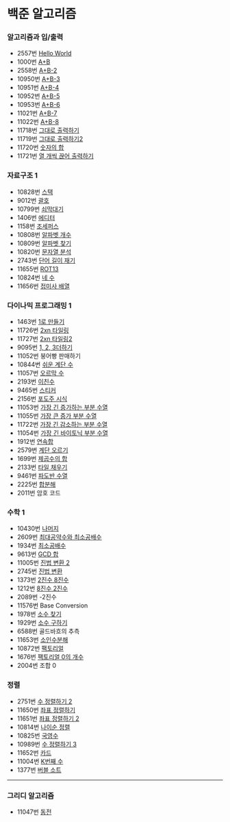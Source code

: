 <h1>백준 알고리즘</h1>

<h3>알고리즘과 입/출력</h3>
<ul>
  <li>2557번 <a href="https://github.com/skhucode/skhucode-taehoon/blob/master/Code/Code_2557.java">Hello World</a></li>
  <li>1000번 <a href="https://github.com/skhucode/skhucode-taehoon/blob/master/Code/Code_1000.java">A+B</a></li>
  <li>2558번 <a href="https://github.com/skhucode/skhucode-taehoon/blob/master/Code/Code_2558.java">A+B-2</a></li>
  <li>10950번 <a href="https://github.com/skhucode/skhucode-taehoon/blob/master/Code/Code_10950.java">A+B-3</a></li>
  <li>10951번 <a href="https://github.com/skhucode/skhucode-taehoon/blob/master/Code/Code_10951.java">A+B-4</a></li>
  <li>10952번 <a href="https://github.com/skhucode/skhucode-taehoon/blob/master/Code/Code_10952.java">A+B-5</a></li>
  <li>10953번 <a href="https://github.com/skhucode/skhucode-taehoon/blob/master/Code/Code_10953.java">A+B-6</a></li>
  <li>11021번 <a href="https://github.com/skhucode/skhucode-taehoon/blob/master/Code/Code_11021.java">A+B-7</a></li>
  <li>11022번 <a href="https://github.com/skhucode/skhucode-taehoon/blob/master/Code/Code_11022.java">A+B-8</a></li>
  <li>11718번 <a href="https://github.com/skhucode/skhucode-taehoon/blob/master/Code/Code_11718.java">그대로 출력하기</a></li>
  <li>11719번 <a href="https://github.com/skhucode/skhucode-taehoon/blob/master/Code/Code_11719.java">그대로 출력하기2</a></li>
  <li>11720번 <a href="https://github.com/skhucode/skhucode-taehoon/blob/master/Code/Code_11720.java">숫자의 합</a></li>
  <li>11721번 <a href="https://github.com/skhucode/skhucode-taehoon/blob/master/Code/Code_11721.java">열 개씩 끊어 출력하기</a></li>
</ul>

<h3>자료구조 1</h3>
<ul>
  <li>10828번 <a href="https://github.com/skhucode/skhucode-taehoon/blob/master/Code/Code_10828.java">스택</a></li>
  <li>9012번 <a href="https://github.com/skhucode/skhucode-taehoon/blob/master/Code/Code_9012.java">괄호</a></li>
  <li>10799번 <a href="https://github.com/skhucode/skhucode-taehoon/blob/master/Code/Code_10799.java">쇠막대기</a></li>
  <li>1406번 <a href="https://github.com/skhucode/skhucode-taehoon/blob/master/Code/Code_1406.java">에디터</a></li>
  <li>1158번 <a href="https://github.com/skhucode/skhucode-taehoon/blob/master/Code/Code_1158.java">조세퍼스</a></li>
  <li>10808번 <a href="https://github.com/skhucode/skhucode-taehoon/blob/master/Code/Code_10808.java">알파벳 개수</a></li>
  <li>10809번 <a href="https://github.com/skhucode/skhucode-taehoon/blob/master/Code/Code_10809.java">알파벳 찾기</a></li>
  <li>10820번  <a href="https://github.com/skhucode/skhucode-taehoon/blob/master/Code/Code_10820.java">문자열 분석</a></li>
  <li>2743번 <a href="https://github.com/skhucode/skhucode-taehoon/blob/master/Code/Code_2743.java">단어 길이 재기</a></li>
  <li>11655번 <a href="https://github.com/skhucode/skhucode-taehoon/blob/master/Code/Code_11655.java">ROT13</a></li>
  <li>10824번 <a href="https://github.com/skhucode/skhucode-taehoon/blob/master/Code/Code_10824.java">네 수</a></li>
  <li>11656번 <a href="https://github.com/skhucode/skhucode-taehoon/blob/master/Code/Code_11656.java">접미사 배열</a></li>
</ul>

<h3>다이나믹 프로그래밍 1</h3>
<ul>
  <li>1463번 <a href="https://github.com/skhucode/skhucode-taehoon/blob/master/Code/Code_1463.java">1로 만들기</a></li>
  <li>11726번 <a href="https://github.com/skhucode/skhucode-taehoon/blob/master/Code/Code_11726.java">2xn 타일링</a></li>
  <li>11727번 <a href="https://github.com/skhucode/skhucode-taehoon/blob/master/Code/Code_11727.java">2xn 타일링2</a></li>
  <li>9095번 <a href="https://github.com/skhucode/skhucode-taehoon/blob/master/Code/Code_9095.java">1, 2, 3더하기</a></li>
  <li>11052번 붕어빵 판매하기</li>
  <li>10844번 <a href="https://github.com/skhucode/skhucode-taehoon/blob/master/Code/Code_10844.java">쉬운 계단 수</a></li>
  <li>11057번 <a href="https://github.com/skhucode/skhucode-taehoon/blob/master/Code/Code_11057.java">오르막 수</a></li>
  <li>2193번 <a href="https://github.com/skhucode/skhucode-taehoon/blob/master/Code/Code_2193.java">이친수</a></li>
  <li>9465번 <a href="https://github.com/skhucode/skhucode-taehoon/blob/master/Code/Code_9465.java">스티커</a></li>
  <li>2156번 <a href="https://github.com/skhucode/skhucode-taehoon/blob/master/Code/Code_2156.java">포도주 시식</a></li>
  <li>11053번 <a href="https://github.com/skhucode/skhucode-taehoon/blob/master/Code/Code_11053.java">가장 긴 증가하는 부분 수열</a></li>
  <li>11055번 <a href="https://github.com/skhucode/skhucode-taehoon/blob/master/Code/Code_11055.java">가장 큰 증가 부분 수열</a></li>
  <li>11722번 <a href="https://github.com/skhucode/skhucode-taehoon/blob/master/Code/Code_11722.java">가장 긴 감소하는 부분 수열</a></li>
  <li>11054번 <a href="https://github.com/skhucode/skhucode-taehoon/blob/master/Code/Code_11054.java">가장 긴 바이토닉 부분 수열</a></li>
  <li>1912번 <a href="https://github.com/skhucode/skhucode-taehoon/blob/master/Code/Code_1912.java">연속합</a></li>
  <li>2579번 <a href="https://github.com/skhucode/skhucode-taehoon/blob/master/Code/Code_2579.java">계단 오르기</a></li>
  <li>1699번 <a href="https://github.com/skhucode/skhucode-taehoon/blob/master/Code/Code_1699.java">제곱수의 합</a></li>
  <li>2133번 <a href="https://github.com/skhucode/skhucode-taehoon/blob/master/Code/Code_2133.java">타일 채우기</a></li>
  <li>9461번 <a href="https://github.com/skhucode/skhucode-taehoon/blob/master/Code/Code_9461.java">파도반 수열</a></li>
  <li>2225번 <a href="https://github.com/skhucode/skhucode-taehoon/blob/master/Code/Code_2225.java">합분해</a></li>
  <li>2011번 암호 코드</a></li>
</ul>

<h3>수학 1</h3>
<ul>
  <li>10430번 <a href="https://github.com/skhucode/skhucode-taehoon/blob/master/Code/Code_10430.java">나머지</a></li>
  <li>2609번 <a href="https://github.com/skhucode/skhucode-taehoon/blob/master/Code/Code_2609.java">최대공약수와 최소공배수</a></li>
  <li>1934번 <a href="https://github.com/skhucode/skhucode-taehoon/blob/master/Code/Code_1934.java">최소공배수</a></li>
  <li>9613번  <a href="https://github.com/skhucode/skhucode-taehoon/blob/master/Code/Code_9613.java">GCD 합</a></li>
  <li>11005번 <a href="https://github.com/skhucode/skhucode-taehoon/blob/master/src/Code_11005.java">진법 변환 2</a></li>
  <li>2745번  <a href="https://github.com/skhucode/skhucode-taehoon/blob/master/src/Code_2745.java">진법 변환</a></li>
  <li>1373번  <a href="https://github.com/skhucode/skhucode-taehoon/blob/master/src/Code_1373.java">2진수 8진수</a></li>
  <li>1212번  <a href="https://github.com/skhucode/skhucode-taehoon/blob/master/src/Code_1212.java">8진수 2진수</a></li>
  <li>2089번 -2진수</li>
  <li>11576번 Base Conversion</li>
  <li>1978번  <a href="https://github.com/skhucode/skhucode-taehoon/blob/master/Code/Code_1978.java">소수 찾기</a></li>
  <li>1929번  <a href="https://github.com/skhucode/skhucode-taehoon/blob/master/Code/Code_1929.java">소수 구하기</a></li>
  <li>6588번 골드바흐의 추측</li>
  <li>11653번  <a href="https://github.com/skhucode/skhucode-taehoon/blob/master/src/Code_11653.java">소인수분해</a></li>
  <li>10872번  <a href="https://github.com/skhucode/skhucode-taehoon/blob/master/Code/Code_10872.java">팩토리얼</a></li>
  <li>1676번  <a href="https://github.com/skhucode/skhucode-taehoon/blob/master/Code/Code_1676.java">팩토리얼 0의 개수</a></li>
  <li>2004번 조합 0</li>
</ul>

<h3>정렬</h3>
<ul>
  <li>2751번 <a href="https://github.com/skhucode/skhucode-taehoon/blob/master/src/Code_2751.java">수 정렬하기 2</a></li>
  <li>11650번 <a href="https://github.com/skhucode/skhucode-taehoon/blob/master/Code/Code_11650.java">좌표 정렬하기</a></li>
  <li>11651번 <a href="https://github.com/skhucode/skhucode-taehoon/blob/master/Code/Code_11651.java">좌표 정렬하기 2</a></li>
  <li>10814번 <a href="https://github.com/skhucode/skhucode-taehoon/blob/master/Code/Code_10814.java">나이순 정렬</a></li>
  <li>10825번 <a href="https://github.com/skhucode/skhucode-taehoon/blob/master/Code/Code_10825.java">국영수</a></li>
  <li>10989번 <a href="https://github.com/skhucode/skhucode-taehoon/blob/master/Code/Code_10989.java">수 정렬하기 3</a></li>
  <li>11652번 <a href="https://github.com/skhucode/skhucode-taehoon/blob/master/Code/Code_11652.java">카드</a></li>
  <li>11004번 <a href="https://github.com/skhucode/skhucode-taehoon/blob/master/src/Code_11004.java">K번째 수</a></li>
  <li>1377번 <a href="https://github.com/skhucode/skhucode-taehoon/blob/master/src/Code_1377.java">버블 소트</a></li>
</ul>
<hr>
<h3>그리디 알고리즘</h3>
<ul>
  <li>11047번 <a href="https://github.com/skhucode/skhucode-taehoon/blob/master/src/Code_11047.java">동전</a></li>
</ul>
